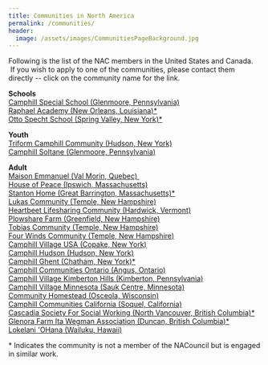 ```yaml
---
title: Communities in North America
permalink: /communities/
header:
  image: /assets/images/CommunitiesPageBackground.jpg
---
```

Following is the list of the NAC members in the United States and Canada.  If you wish to apply to one of the communities, please contact them directly -- click on the community name for the link.


**S​chools**  
[Camphill Special School (Glenmoore, Pennsylvania)](http://camphillspecialschool.org)  
[Raphael Academy (New Orleans, Louisiana)\*](http://www.raphaelacademy.org)  
[Otto Specht School (Spring Valley, New York)\*](http://www.threefold.org/education/Otto_Specht_School/index.aspx)

**Youth**  
[Triform Camphill Community (Hudson, New York)](http://www.triform.org)  
[Camphill Soltane (Glenmoore, Pennsylvania)](http://camphillsoltane.org)

**Adult**  
[Maison Emmanuel (Val Morin, Quebec) ](http://maisonemmanuel.org)  
[House of Peace (Ipswich, Massachusetts)](http://houseofpeaceinc.org)  
[Stanton Home (Great Barrington, Massachusetts)\*](http://stantonhome.org)  
[Lukas Community (Temple, New Hampshire)](http://lukascommunity.org)  
[Heartbeet Lifesharing Community (Hardwick, Vermont)](http://heartbeet.org)  
[Plowshare Farm (Greenfield, New Hampshire)](http://plowsharefarm.org)  
[Tobias Community (Temple, New Hampshire)](http://tobiascommunity.org)  
[Four Winds Community (Temple, New Hampshire)](http://fourwindscommunitynh.org)  
[Camphill Village USA (Copake, New York)](http://camphillvillage.org)  
[Camphill Hudson (Hudson, New York)](http://camphillhudson.org)  
[Camphill Ghent (Chatham, New York)\*](http://camphillghent.org)  
[Camphill Communities Ontario (Angus, Ontario)](http://camphill.on.ca)  
[Camphill Village Kimberton Hills (Kimberton, Pennsylvania)](http://camphillkimberton.org)  
[Camphill Village Minnesota (Sauk Centre, Minnesota)](http://camphillmn.org)  
[Community Homestead (Osceola, Wisconsin)](http://communityhomestead.org)  
[Camphill Communities California (Soquel, California)](http://camphillca.org)  
[Cascadia Society For Social Working (North Vancouver, British Columbia)\*](http://cascadiasociety.org)  
[Glenora Farm Ita Wegman Association (Duncan, British Columbia)\*](http://glenorafarm.org)  
[Lokelani 'OHana (Wailuku, Hawaii)](http://lokelaniohana.org)


\* Indicates the community is not a member of the NACouncil but is engaged in similar work.
